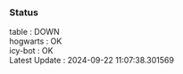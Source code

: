 ### Status


table : DOWN  
hogwarts : OK  
icy-bot : OK  
Latest Update : 2024-09-22 11:07:38.301569
